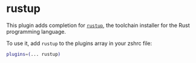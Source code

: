 # rustup

This plugin adds completion for [`rustup`](https://rustup.rs/), the toolchain installer for the Rust programming language.

To use it, add `rustup` to the plugins array in your zshrc file:

```zsh
plugins=(... rustup)
```
